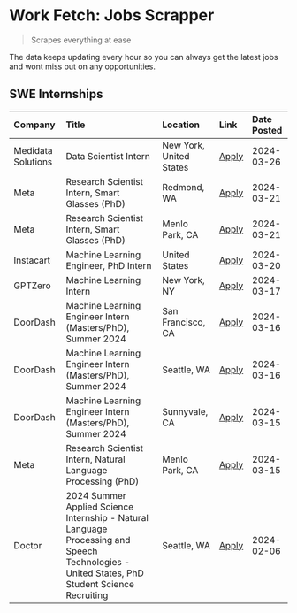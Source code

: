 # Work Fetch: Jobs Scrapper
> Scrapes everything at ease

The data keeps updating every hour so you can always get the latest jobs and wont miss out on any opportunities.

## SWE Internships
<!--START_SECTION:workfetch-->
| Company            | Title                                                                                                                                        | Location                | Link                                                                                                                                                                                                                                                                                                                                               | Date Posted   |
|:-------------------|:---------------------------------------------------------------------------------------------------------------------------------------------|:------------------------|:---------------------------------------------------------------------------------------------------------------------------------------------------------------------------------------------------------------------------------------------------------------------------------------------------------------------------------------------------|:--------------|
| Medidata Solutions | Data Scientist Intern                                                                                                                        | New York, United States | [Apply](https://www.linkedin.com/jobs/view/data-scientist-intern-at-medidata-solutions-3810253704?refId=bObDUWPDvRwUCjaFKolCgQ%3D%3D&trackingId=7Wsk3aPDQsJsXmmDC17RpA%3D%3D&position=10&pageNum=0&trk=public_jobs_jserp-result_search-card)                                                                                                       | 2024-03-26    |
| Meta               | Research Scientist Intern, Smart Glasses (PhD)                                                                                               | Redmond, WA             | [Apply](https://www.linkedin.com/jobs/view/research-scientist-intern-smart-glasses-phd-at-meta-3811304794?refId=bObDUWPDvRwUCjaFKolCgQ%3D%3D&trackingId=HVcd1%2F6cC9%2BMzCuAzRd19w%3D%3D&position=12&pageNum=0&trk=public_jobs_jserp-result_search-card)                                                                                           | 2024-03-21    |
| Meta               | Research Scientist Intern, Smart Glasses (PhD)                                                                                               | Menlo Park, CA          | [Apply](https://www.linkedin.com/jobs/view/research-scientist-intern-smart-glasses-phd-at-meta-3811308332?refId=bObDUWPDvRwUCjaFKolCgQ%3D%3D&trackingId=dV6kijXAdP0wQV4bMZG46w%3D%3D&position=13&pageNum=0&trk=public_jobs_jserp-result_search-card)                                                                                               | 2024-03-21    |
| Instacart          | Machine Learning Engineer, PhD Intern                                                                                                        | United States           | [Apply](https://www.linkedin.com/jobs/view/machine-learning-engineer-phd-intern-at-instacart-3815634369?refId=bObDUWPDvRwUCjaFKolCgQ%3D%3D&trackingId=slEydaxxukal8fosW6xqgw%3D%3D&position=5&pageNum=0&trk=public_jobs_jserp-result_search-card)                                                                                                  | 2024-03-20    |
| GPTZero            | Machine Learning Intern                                                                                                                      | New York, NY            | [Apply](https://www.linkedin.com/jobs/view/machine-learning-intern-at-gptzero-3860723963?refId=bObDUWPDvRwUCjaFKolCgQ%3D%3D&trackingId=jtvoPX0CpcvSLKYOOCIA0w%3D%3D&position=9&pageNum=0&trk=public_jobs_jserp-result_search-card)                                                                                                                 | 2024-03-17    |
| DoorDash           | Machine Learning Engineer Intern (Masters/PhD), Summer 2024                                                                                  | San Francisco, CA       | [Apply](https://www.linkedin.com/jobs/view/machine-learning-engineer-intern-masters-phd-summer-2024-at-doordash-3736457737?refId=bObDUWPDvRwUCjaFKolCgQ%3D%3D&trackingId=rhg9JUZJ5xK7wHPb4fpLiQ%3D%3D&position=3&pageNum=0&trk=public_jobs_jserp-result_search-card)                                                                               | 2024-03-16    |
| DoorDash           | Machine Learning Engineer Intern (Masters/PhD), Summer 2024                                                                                  | Seattle, WA             | [Apply](https://www.linkedin.com/jobs/view/machine-learning-engineer-intern-masters-phd-summer-2024-at-doordash-3736455966?refId=bObDUWPDvRwUCjaFKolCgQ%3D%3D&trackingId=QuZXRhuIiUkwRzcwzgDFtA%3D%3D&position=4&pageNum=0&trk=public_jobs_jserp-result_search-card)                                                                               | 2024-03-16    |
| DoorDash           | Machine Learning Engineer Intern (Masters/PhD), Summer 2024                                                                                  | Sunnyvale, CA           | [Apply](https://www.linkedin.com/jobs/view/machine-learning-engineer-intern-masters-phd-summer-2024-at-doordash-3736454973?refId=bObDUWPDvRwUCjaFKolCgQ%3D%3D&trackingId=DR2hFv0JdqhH2x%2BVXjU%2Fcw%3D%3D&position=2&pageNum=0&trk=public_jobs_jserp-result_search-card)                                                                           | 2024-03-15    |
| Meta               | Research Scientist Intern, Natural Language Processing (PhD)                                                                                 | Menlo Park, CA          | [Apply](https://www.linkedin.com/jobs/view/research-scientist-intern-natural-language-processing-phd-at-meta-3858718375?refId=bObDUWPDvRwUCjaFKolCgQ%3D%3D&trackingId=sYRUhlOItN3c3EnLDF7QeQ%3D%3D&position=11&pageNum=0&trk=public_jobs_jserp-result_search-card)                                                                                 | 2024-03-15    |
| Doctor             | 2024 Summer Applied Science Internship - Natural Language Processing and Speech Technologies - United States, PhD Student Science Recruiting | Seattle, WA             | [Apply](https://www.linkedin.com/jobs/view/2024-summer-applied-science-internship-natural-language-processing-and-speech-technologies-united-states-phd-student-science-recruiting-at-doctor-3819405754?refId=bObDUWPDvRwUCjaFKolCgQ%3D%3D&trackingId=H8PqujFUDoSkRorc21IqpQ%3D%3D&position=14&pageNum=0&trk=public_jobs_jserp-result_search-card) | 2024-02-06    |
<!--END_SECTION:workfetch-->
